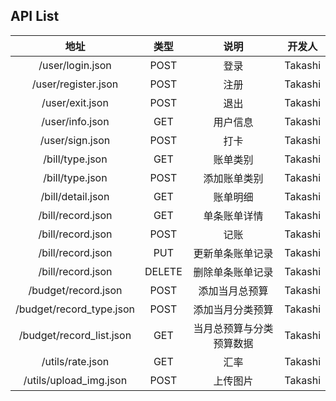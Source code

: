 ## API List

地址|类型|说明|开发人
:-:|:-:|:-:|:-:
/user/login.json|POST|登录|Takashi
/user/register.json|POST|注册|Takashi
/user/exit.json|POST|退出|Takashi
/user/info.json|GET|用户信息|Takashi
/user/sign.json|POST|打卡|Takashi
/bill/type.json|GET|账单类别|Takashi
/bill/type.json|POST|添加账单类别|Takashi
/bill/detail.json|GET|账单明细|Takashi
/bill/record.json|GET|单条账单详情|Takashi
/bill/record.json|POST|记账|Takashi
/bill/record.json|PUT|更新单条账单记录|Takashi
/bill/record.json|DELETE|删除单条账单记录|Takashi
/budget/record.json|POST|添加当月总预算|Takashi
/budget/record_type.json|POST|添加当月分类预算|Takashi
/budget/record_list.json|GET|当月总预算与分类预算数据|Takashi
/utils/rate.json|GET|汇率|Takashi
/utils/upload_img.json|POST|上传图片|Takashi